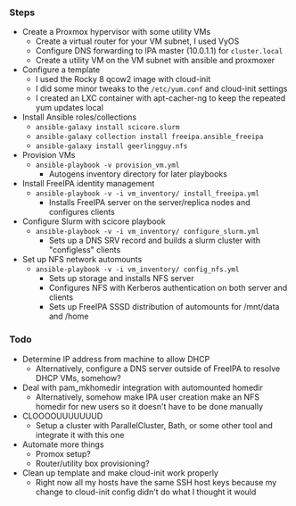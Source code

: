 ### Steps

- Create a Proxmox hypervisor with some utility VMs
    - Create a virtual router for your VM subnet, I used VyOS
    - Configure DNS forwarding to IPA master (10.0.1.1) for `cluster.local`
    - Create a utility VM on the VM subnet with ansible and proxmoxer
- Configure a template
    - I used the Rocky 8 qcow2 image with cloud-init
    - I did some minor tweaks to the `/etc/yum.conf` and cloud-init settings
    - I created an LXC container with apt-cacher-ng to keep the repeated yum updates local
- Install Ansible roles/collections
    - `ansible-galaxy install scicore.slurm`
    - `ansible-galaxy collection install freeipa.ansible_freeipa`
    - `ansible-galaxy install geerlingguy.nfs`
- Provision VMs
    - `ansible-playbook -v provision_vm.yml`
        - Autogens inventory directory for later playbooks
- Install FreeIPA identity management
    - `ansible-playbook -v -i vm_inventory/ install_freeipa.yml`
        - Installs FreeIPA server on the server/replica nodes and configures clients
- Configure Slurm with scicore playbook
    - `ansible-playbook -v -i vm_inventory/ configure_slurm.yml`
        - Sets up a DNS SRV record and builds a slurm cluster with "configless" clients
- Set up NFS network automounts
    - `ansible-playbook -v -i vm_inventory/ config_nfs.yml`
        - Sets up storage and installs NFS server
        - Configures NFS with Kerberos authentication on both server and clients
        - Sets up FreeIPA SSSD distribution of automounts for /mnt/data and /home

### Todo

- Determine IP address from machine to allow DHCP
    - Alternatively, configure a DNS server outside of FreeIPA to resolve DHCP VMs, somehow?
- Deal with pam_mkhomedir integration with automounted homedir
    - Alternatively, somehow make IPA user creation make an NFS homedir for new users so it doesn't have to be done manually
- CLOOOOUUUUUUUD
    - Setup a cluster with ParallelCluster, Bath, or some other tool and integrate it with this one
- Automate more things
    - Promox setup?
    - Router/utility box provisioning?
- Clean up template and make cloud-init work properly
    - Right now all my hosts have the same SSH host keys because my change to cloud-init config didn't do what I thought it would